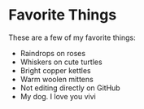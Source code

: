 # Favorite Things

These are a few of my favorite things:

- Raindrops on roses
- Whiskers on cute turtles 
- Bright copper kettles
- Warm woolen mittens
- Not editing directly on GitHub
- My dog. I love you vivi
